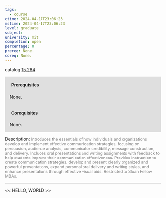 ```yaml
---
tags:
  - course
ctime: 2024-04-17T23:06:23
mstime: 2024-04-17T23:06:23
level: graduate
subject: 
university: mit
completion: open
percentage: 0
prereq: None.
coreq: None.
---
```


catalog [15.284](http://student.mit.edu/catalog/m15a.html#15.284)

<span style="display: block; padding: 15px; background-color: rgb(100, 100, 100, 0.2);"><font id="m_prereq1063_0" style="display: block; font-family: Arial, sans-serif; font-weight: bold; padding: 5px">Prerequisites</font><br><span id="prereq1063_0">None.</span></span>
<span style="display: block; padding: 15px; background-color: rgb(100, 100, 100, 0.2);"><font id="m_coreq1063_0" style="display: block; font-family: Arial, sans-serif; font-weight: bold; padding: 5px">Corequisites</font><br><span id="coreq1063_0">None.</span></span>

<font style="">Description:</font>
<font style="color: grey; font-size: 0.8rem;">Introduces the essentials of how individuals and organizations develop and implement effective communication strategies, focusing on persuasion, audience analysis, communicator credibility, message construction, and delivery. Includes oral presentations and writing assignments with feedback to help students improve their communication effectiveness. Provides instruction to create communication strategies, develop and present clearly organized and powerful presentations, expand personal oral delivery and writing styles, and enhance presentations through effective visual aids. Restricted to Sloan Fellow MBAs.</font>



---

<< HELLO, WORLD >>
